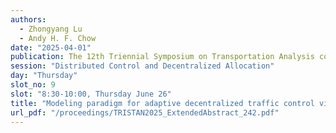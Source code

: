 ```yaml
---
authors:
  - Zhongyang Lu
  - Andy H. F. Chow
date: "2025-04-01"
publication: The 12th Triennial Symposium on Transportation Analysis conference
session: "Distributed Control and Decentralized Allocation"
day: "Thursday"
slot_no: 9
slot: "8:30-10:00, Thursday June 26"
title: "Modeling paradigm for adaptive decentralized traffic control via a rollout reinforcement learning approach"
url_pdf: "/proceedings/TRISTAN2025_ExtendedAbstract_242.pdf"
---
```

